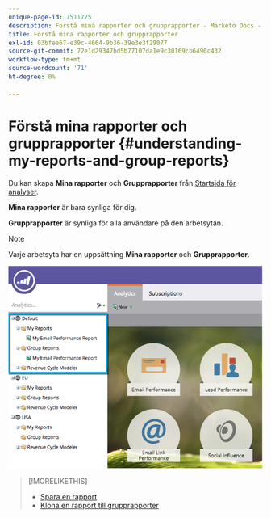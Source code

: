 ```yaml
---
unique-page-id: 7511725
description: Förstå mina rapporter och grupprapporter - Marketo Docs - produktdokumentation
title: Förstå mina rapporter och grupprapporter
exl-id: 03bfee67-e39c-4664-9b36-39e3e3f29077
source-git-commit: 72e1d29347bd5b77107da1e9c30169cb6490c432
workflow-type: tm+mt
source-wordcount: '71'
ht-degree: 0%

---
```


# Förstå mina rapporter och grupprapporter {#understanding-my-reports-and-group-reports}

Du kan skapa **Mina rapporter** och **Grupprapporter** från [Startsida för analyser](/help/marketo/product-docs/reporting/basic-reporting/creating-reports/navigating-the-analytics-home-page.md).

**Mina rapporter** är bara synliga för dig.

**Grupprapporter** är synliga för alla användare på den arbetsytan.

>[!NOTE]
>
>Varje arbetsyta har en uppsättning **Mina rapporter** och **Grupprapporter**.

![](assets/image2015-4-21-14-3a41-3a22.png)

>[!MORELIKETHIS]
>
>* [Spara en rapport](/help/marketo/product-docs/reporting/basic-reporting/creating-reports/save-a-report.md)
>* [Klona en rapport till grupprapporter](/help/marketo/product-docs/reporting/basic-reporting/report-activity/clone-a-report-to-group-reports.md)

